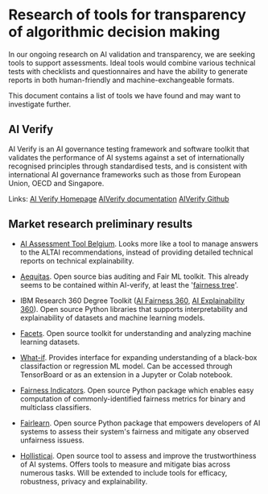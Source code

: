 # Research of tools for transparency of algorithmic decision making

In our ongoing research on AI validation and transparency, we are seeking tools to support assessments.
Ideal tools would combine various technical tests with checklists and questionnaires and have the ability to generate
reports in both human-friendly and machine-exchangeable formats.

This document contains a list of tools we have found and may want to investigate further.

## AI Verify

AI Verify is an AI governance testing framework and software toolkit that validates the performance of AI systems against
a set of  internationally recognised principles through standardised tests, and is consistent with international AI governance
frameworks such as those  from European Union, OECD and Singapore.

Links:
[AI Verify Homepage](https://aiverifyfoundation.sg/)
[AIVerify documentation](https://imda-btg.github.io/aiverify/)
[AIVerify Github](https://github.com/IMDA-BTG/aiverify)

## Market research preliminary results

* [AI Assessment Tool Belgium](https://altai.ai4belgium.be/). Looks more like a tool to manage
answers to the ALTAI recommendations, instead of providing detailed technical reports on
technical explainability.

* [Aequitas](https://github.com/dssg/aequitas). Open source bias auditing and Fair ML toolkit.
This already seems to be contained within AI-verify, at least the
'[fairness tree](https://imda-btg.github.io/aiverify/how-to/use-fairness-tree/)'.

* IBM Research 360 Degree Toolkit ([AI Fairness 360](https://github.com/Trusted-AI/AIF360),
[AI Explainability 360](https://github.com/Trusted-AI/AIX360?tab=readme-ov-file)). Open source
Python libraries that supports interpretability and explainability of datasets and machine learning
models.

* [Facets](https://github.com/PAIR-code/facets). Open source toolkit for understanding and analyzing
machine learning datasets.

* [What-if](https://github.com/pair-code/what-if-tool). Provides interface for expanding understanding
of a black-box classifaction or regression ML model. Can be accessed through TensorBoard or as an
extension in a Jupyter or Colab notebook.

* [Fairness Indicators](https://github.com/tensorflow/fairness-indicators). Open source Python
package which enables easy computation of commonly-identified fairness metrics for binary and
multiclass classifiers.

* [Fairlearn](https://github.com/fairlearn/fairlearn). Open source Python package that empowers
developers of AI systems to assess their system's fairness and mitigate any observed unfairness
issuess.

* [Hollisticai](https://github.com/holistic-ai/holisticai). Open source tool to assess and improve
the trustworthiness of AI systems. Offers tools to measure and mitigate bias across numerous tasks.
Will be extended to include tools for efficacy, robustness, privacy and explainability.
